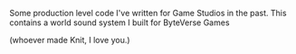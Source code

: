 Some production level code I've written for Game Studios in the past.
This contains a world sound system I built for ByteVerse Games

(whoever made Knit, I love you.)
